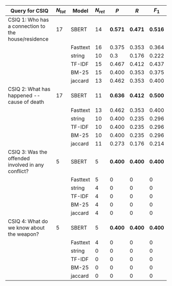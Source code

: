 | Query for CSIQ | $N_{tot}$ | Model    | $N_{ret}$ | $P$     | $R$     | $F_1$   |
| --------------- | ------- | -------- | ------- | ----- | ----- | ----- |
| CSIQ 1: Who has a connection to the house/residence | 17 | SBERT | 14 | **0.571** | **0.471** | **0.516** |
| | | Fasttext | 16 | 0.375 | 0.353 | 0.364 |
| | | string | 10 | 0.3 | 0.176 | 0.222 |
| | | TF-IDF | 15 | 0.467 | 0.412 | 0.437 |
| | | BM-25 | 15 | 0.400 | 0.353 | 0.375 |
| | | jaccard | 13 | 0.462 | 0.353 | 0.400 |
| CSIQ 2: What has happened -- cause of death | 17 | SBERT | 11 | **0.636** | **0.412** | **0.500** |
| | | Fasttext | 13 | 0.462 | 0.353 | 0.400 |
| | | string | 10 | 0.400 | 0.235 | 0.296 |
| | | TF-IDF | 10 | 0.400 | 0.235 | 0.296 |
| | | BM-25 | 10 | 0.400 | 0.235 | 0.296 |
| | | jaccard | 11 | 0.273 | 0.176 | 0.214 |
| CSIQ 3: Was the offended involved in any conflict? | 5 | SBERT | 5 | **0.400** | **0.400** | **0.400** |
| | | Fasttext | 5 | 0 | 0 | 0 |
| | | string | 4 | 0 | 0 | 0 |
| | | TF-IDF | 4 | 0 | 0 | 0 |
| | | BM-25 | 4 | 0 | 0 | 0 |
| | | jaccard | 4 | 0 | 0 | 0 |
| CSIQ 4: What do we know about the weapon? | 5 | SBERT | 5 | **0.400** | **0.400** | **0.400** |
| | | Fasttext | 4 | 0 | 0 | 0 |
| | | string | 0 | 0 | 0 | 0 |
| | | TF-IDF | 0 | 0 | 0 | 0 |
| | | BM-25 | 0 | 0 | 0 | 0 |
| | | jaccard | 0 | 0 | 0 | 0 |
